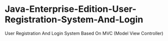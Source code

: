 # Java-Enterprise-Edition-User-Registration-System-And-Login
User Registration And Login System Based On MVC (Model View Controller)
